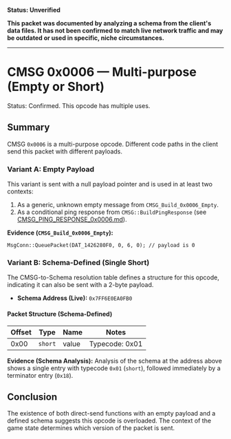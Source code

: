 **Status: Unverified**

**This packet was documented by analyzing a schema from the client's data files. It has not been confirmed to match live network traffic and may be outdated or used in specific, niche circumstances.**

---

# CMSG 0x0006 — Multi-purpose (Empty or Short)

Status: Confirmed. This opcode has multiple uses.

## Summary

CMSG `0x0006` is a multi-purpose opcode. Different code paths in the client send this packet with different payloads.

### Variant A: Empty Payload

This variant is sent with a null payload pointer and is used in at least two contexts:
1.  As a generic, unknown empty message from `CMSG_Build_0x0006_Empty`.
2.  As a conditional ping response from `CMSG::BuildPingResponse` (see [CMSG_PING_RESPONSE_0x0006.md](./CMSG_PING_RESPONSE_0x0006.md)).

**Evidence (`CMSG_Build_0x0006_Empty`):**
```
MsgConn::QueuePacket(DAT_1426280F0, 0, 6, 0); // payload is 0
```

### Variant B: Schema-Defined (Single Short)

The CMSG-to-Schema resolution table defines a structure for this opcode, indicating it can also be sent with a 2-byte payload.

- **Schema Address (Live):** `0x7FF6E0EA0FB0`

#### Packet Structure (Schema-Defined)

| Offset | Type | Name | Notes |
|---|---|---|---|
| 0x00 | `short` | value | Typecode: 0x01 |

**Evidence (Schema Analysis):**
Analysis of the schema at the address above shows a single entry with typecode `0x01` (`short`), followed immediately by a terminator entry (`0x18`).

## Conclusion

The existence of both direct-send functions with an empty payload and a defined schema suggests this opcode is overloaded. The context of the game state determines which version of the packet is sent.
